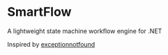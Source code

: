 # SmartFlow

A lightweight state machine workflow engine for .NET

Inspired by [exceptionnotfound](https://exceptionnotfound.net/)
